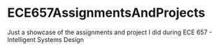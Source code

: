 # ECE657AssignmentsAndProjects
Just a showcase of the assignments and project I did during ECE 657 - Intelligent Systems Design
